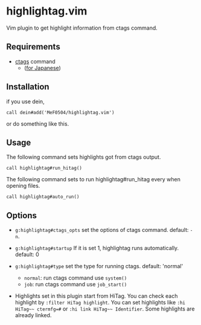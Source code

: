 # highlightag.vim

Vim plugin to get highlight information from ctags command.

## Requirements

- [ctags](http://ctags.sourceforge.net/) command
    - ([for Japanese](https://hp.vector.co.jp/authors/VA025040/ctags/ctags_j.html))

## Installation

if you use dein,
```vim
call dein#add('MeF0504/highlightag.vim')
```
or do something like this.

## Usage

The following command sets highlights got from ctags output.
```vim
call highlightag#run_hitag()
```

The following command sets to run highlightag#run_hitag every when opening files.
```vim
call highlightag#auto_run()
```

## Options

- `g:highlightag#ctags_opts` set the options of ctags command. default: `-n`.
- `g:highlightag#startup` If it is set 1, highlightag runs automatically. default: 0
- `g:highlightag#type` set the type for running ctags. default: 'normal'
    - `normal`: run ctags command use `system()`
    - `job`: run ctags command use `job_start()`

- Highlights set in this plugin start from HiTag. You can check each highlight by `:filter HiTag highlight`. You can set highlights like `:hi HiTag~~ ctermfg=#` or `:hi link HiTag~~ Identifier`. Some highlights are already linked.
